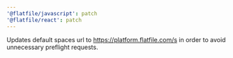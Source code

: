 ```yaml
---
'@flatfile/javascript': patch
'@flatfile/react': patch
---
```


Updates default spaces url to https://platform.flatfile.com/s in order to avoid unnecessary preflight requests.
